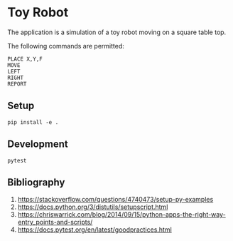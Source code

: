 # Toy Robot

The application is a simulation of a toy robot moving on a square table top.

The following commands are permitted:

    PLACE X,Y,F
    MOVE
    LEFT
    RIGHT
    REPORT

## Setup

    pip install -e .

## Development

    pytest

## Bibliography

1. https://stackoverflow.com/questions/4740473/setup-py-examples
2. https://docs.python.org/3/distutils/setupscript.html
3. https://chriswarrick.com/blog/2014/09/15/python-apps-the-right-way-entry_points-and-scripts/
4. https://docs.pytest.org/en/latest/goodpractices.html